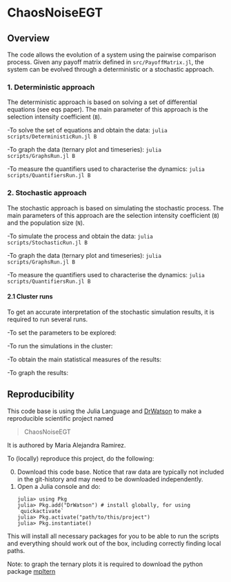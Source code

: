 # ChaosNoiseEGT

## Overview
The code allows the evolution of a system using the pairwise comparison process.
Given any payoff matrix defined in `src/PayoffMatrix.jl`, the system can be evolved through a deterministic or a stochastic approach.

### 1. Deterministic approach
The deterministic approach is based on solving a set of differential equations (see eqs paper).
The main parameter of this approach is the selection intensity coefficient (`B`).

-To solve the set of equations and obtain the data: `julia scripts/DeterministicRun.jl B`

-To graph the data (ternary plot and timeseries): `julia scripts/GraphsRun.jl B`

-To measure the quantifiers used to characterise the dynamics: `julia scripts/QuantifiersRun.jl B`

### 2. Stochastic approach
The stochastic approach is based on simulating the stochastic process.
The main parameters of this approach are the selection intensity coefficient (`B`) and the population size (`N`).

-To simulate the process and obtain the data: `julia scripts/StochasticRun.jl B`

-To graph the data (ternary plot and timeseries): `julia scripts/GraphsRun.jl B`

-To measure the quantifiers used to characterise the dynamics: `julia scripts/QuantifiersRun.jl B`

#### 2.1 Cluster runs
To get an accurate interpretation of the stochastic simulation results, it is required to run several runs.

-To set the parameters to be explored: 

-To run the simulations in the cluster:

-To obtain the main statistical measures of the results:

-To graph the results:

## Reproducibility
This code base is using the Julia Language and [DrWatson](https://juliadynamics.github.io/DrWatson.jl/stable/)
to make a reproducible scientific project named
> ChaosNoiseEGT

It is authored by Maria Alejandra Ramirez.

To (locally) reproduce this project, do the following:

0. Download this code base. Notice that raw data are typically not included in the
   git-history and may need to be downloaded independently.
1. Open a Julia console and do:
   ```
   julia> using Pkg
   julia> Pkg.add("DrWatson") # install globally, for using `quickactivate`
   julia> Pkg.activate("path/to/this/project")
   julia> Pkg.instantiate()
   ```

This will install all necessary packages for you to be able to run the scripts and
everything should work out of the box, including correctly finding local paths.

Note: to graph the ternary plots it is required to download the python package [mpltern](https://mpltern.readthedocs.io/en/latest/installation.html)
